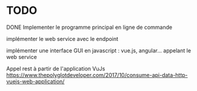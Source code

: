 # TODO 

DONE Implementer le programme principal en ligne de commande

implémenter le web service avec le endpoint 

implémenter une interface GUI en javascript : vue.js, angular... appelant le web service


Appel rest à partir de l'application VuJs
https://www.thepolyglotdeveloper.com/2017/10/consume-api-data-http-vuejs-web-application/